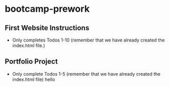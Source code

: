 # bootcamp-prework

## First Website Instructions
* Only completes Todos 1-10 (remember that we have already created the index.html file.)

## Portfolio Project
* Only complete Todos 1-5 (remember that we have already created the index.html file)
hello